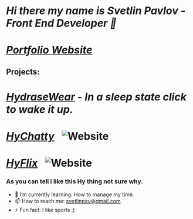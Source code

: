 # *Hi there my name is Svetlin Pavlov - Front End Developer 👋*

# *[Portfolio Website](https://svetlinpav.github.io/svetlinpavlov-portfolio/)*

## Projects:<br/>
# *[HydraseWear](https://hydrase-wear.herokuapp.com/)* - *In a sleep state click to wake it up.*<br/>
# *[HyChatty](https://hychatty.web.app/)* &nbsp; ![Website](https://img.shields.io/website?down_color=red&down_message=down&style=for-the-badge&up_message=up%20%26%20ready&url=https%3A%2F%2Fhychatty.web.app)<br/>
# *[HyFlix](https://hyflix-f36d7.web.app/)* &nbsp; ![Website](https://img.shields.io/website?down_color=red&down_message=down&style=for-the-badge&up_message=up%20%26%20ready&url=https%3A%2F%2Fhyflix-f36d7.web.app%2F)<br/>

### As you can tell i like this Hy thing not sure why.

- 🌱 I’m currently learning: How to manage my time.
- 📫 How to reach me: svetlinpav@gmail.com
- ⚡ Fun fact: I like sports :)
